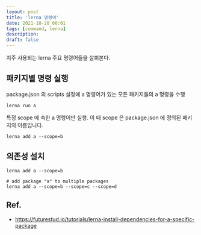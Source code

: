 ```yaml
---
layout: post
title: 'lerna 명령어'
date: 2021-10-28 00:01
tags: [command, lerna]
description: 
draft: false
---
```


지주 사용되는 lerna 주요 명령어들을 살펴본다.

## 패키지별 명령 실행

package.json 의 scripts 설정에 a 명령어가 있는 모든 패키지들의 a 명령을 수행
```
lerna run a
```

특정 scope 에 속한 a 명령어만 실행. 이 때 scope 은 package.json 에 정의된 패키지의 이름입니다. 
```
lerna add a --scope=b  
```


## 의존성 설치
```
lerna add a --scope=b

# add package "a" to multiple packages
lerna add a --scope=b --scope=c --scope=d  
```


## Ref.
- https://futurestud.io/tutorials/lerna-install-dependencies-for-a-specific-package
